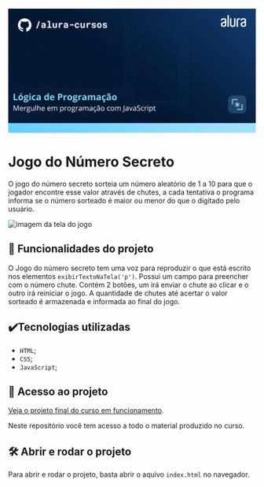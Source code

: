 ![Lógica de Programação, mergulhe em programação com JavaScript](img/banneraluracurso.png)

# Jogo do Número Secreto

O jogo do número secreto sorteia um número aleatório de 1 a 10 para que o jogador encontre esse valor através de chutes, a cada tentativa o programa informa se o número sorteado é maior ou menor do que o digitado pelo usuário.


![imagem da tela do jogo](img/imagem-numero-secreto.png)


## 🔨 Funcionalidades do projeto

O Jogo do número secreto tem uma voz para reproduzir o que está escrito nos elementos `exibirTextoNaTela('p')`. Possui um campo para preencher com o número chute. Contém 2 botões, um irá enviar o chute ao clicar e o outro irá reiniciar o jogo. A quantidade de chutes até acertar o valor sorteado é armazenada e informada ao final do jogo.

## ✔️Tecnologias utilizadas

- `HTML`;
- `CSS`;
- `JavaScript`;

## 📁 Acesso ao projeto

[Veja o projeto final do curso em funcionamento](https://jogo-delta-neon-43.vercel.app/).

Neste repositório você tem acesso a todo o material produzido no curso.

## 🛠️ Abrir e rodar o projeto

Para abrir e rodar o projeto, basta abrir o aquivo `index.html` no navegador.
